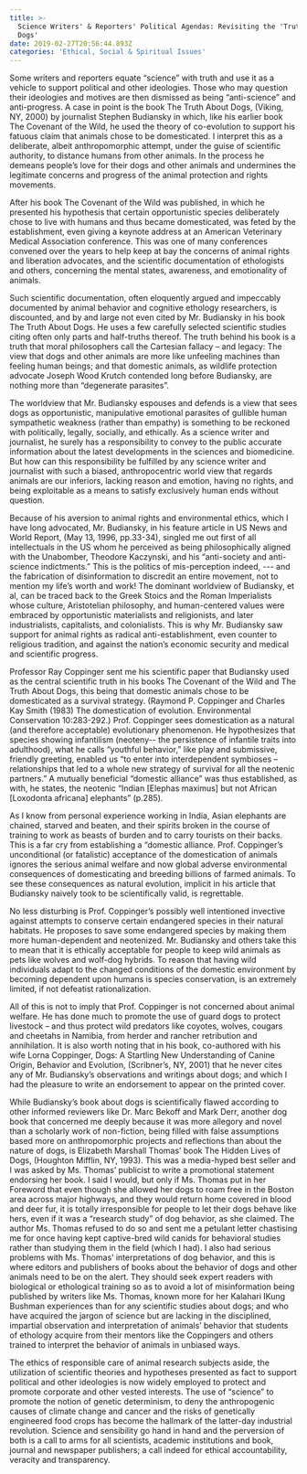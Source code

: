 ```yaml
---
title: >-
  Science Writers' & Reporters' Political Agendas: Revisiting the 'Truth About
  Dogs'
date: 2019-02-27T20:56:44.893Z
categories: 'Ethical, Social & Spiritual Issues'
---
```

Some writers and reporters equate “science” with truth and use it as a vehicle to support political and other ideologies. Those who may question their ideologies and motives are then dismissed as being “anti-science” and anti-progress. A case in point is the book  The Truth About Dogs, (Viking, NY, 2000) by journalist Stephen Budiansky in which, like his earlier book The Covenant of the Wild,  he used the theory of co-evolution to support his fatuous claim that animals chose to be domesticated. I interpret this as a deliberate, albeit anthropomorphic attempt, under the guise of scientific authority, to distance humans from other animals.  In the process he demeans people’s love for their dogs and other animals and undermines the legitimate concerns and progress of the animal protection and rights movements.

 After his book The Covenant of the Wild was published, in which he presented his hypothesis that certain opportunistic species deliberately chose to live with humans and thus became domesticated, was feted by the establishment, even giving a keynote address at an American Veterinary Medical Association conference. This was one of many conferences convened over the years to help keep at bay the concerns of animal rights and liberation advocates, and the scientific documentation of ethologists and others, concerning the mental states, awareness, and emotionality of animals.

Such scientific documentation, often eloquently argued and impeccably documented by animal behavior and cognitive ethology researchers, is discounted, and by and large not even cited by Mr. Budiansky in his book The Truth About Dogs. He uses a few carefully selected scientific studies citing often only parts and half-truths thereof. The truth behind his book is a truth that moral philosophers call the Cartesian fallacy – and legacy: The view that dogs and other animals are more like unfeeling machines than feeling human beings; and that domestic animals, as wildlife protection advocate Joseph Wood Krutch contended long before Budiansky, are nothing more than “degenerate parasites”.

The worldview that Mr. Budiansky espouses and defends is a view that sees dogs as opportunistic, manipulative emotional parasites of gullible human sympathetic weakness (rather than empathy) is something to be reckoned with politically, legally, socially, and ethically. As a science writer and journalist, he surely has a responsibility to convey to the public accurate information about the latest developments in the sciences and biomedicine. But how can this responsibility be fulfilled by any science writer and journalist with such a biased, anthropocentric world view that regards animals are our inferiors, lacking reason and emotion, having no rights, and being exploitable as a means to satisfy exclusively human ends without question.

Because of  his aversion to animal rights and environmental ethics, which I have long advocated, Mr. Budiansky, in his feature article in US News and World Report, (May 13, 1996, pp.33-34), singled me out first of all intellectuals in the US whom he perceived as being philosophically aligned with the Unabomber, Theodore Kaczynski, and his “anti-society and anti-science indictments.” This is the politics of mis-perception indeed, --- and the fabrication of disinformation to discredit an entire movement, not to mention my life’s worth and work!  The dominant worldview of Budiansky, et al, can be traced back to the Greek Stoics and the Roman Imperialists whose culture, Aristotelian philosophy, and human-centered values were embraced by opportunistic materialists and religionists, and later industrialists, capitalists, and colonialists. This is why Mr. Budiansky saw support for animal rights as radical anti-establishment, even counter to religious tradition, and against the nation’s economic security and medical and scientific progress.

Professor Ray Coppinger sent me his scientific paper that Budiansky used as the central scientific truth in his books The Covenant of the Wild and The Truth About Dogs, this being that domestic animals chose to be domesticated as a survival strategy. (Raymond P. Coppinger and Charles Kay Smith (1983) The domestication of evolution. Environmental Conservation 10:283-292.)  Prof. Coppinger sees domestication as a natural (and therefore acceptable) evolutionary phenomenon. He hypothesizes that species showing infantilism (neoteny-- the persistence of infantile traits into adulthood), what he calls “youthful behavior,” like play and submissive, friendly greeting, enabled us “to enter into interdependent symbioses – relationships that led to a whole new strategy of survival for all the neotenic partners.” A mutually beneficial “domestic alliance” was thus established, as with, he states, the neotenic “Indian \[Elephas maximus] but not African \[Loxodonta africana] elephants” (p.285).

As I know from personal experience working in India, Asian elephants are chained, starved and beaten, and their spirits broken in the course of training to work as beasts of burden and to carry tourists on their backs. This is a far cry from establishing a “domestic alliance. Prof. Coppinger’s unconditional (or fatalistic) acceptance of the domestication of animals ignores the serious animal welfare and now global adverse environmental consequences of domesticating and breeding billions of farmed animals. To see these consequences as natural evolution, implicit in his article that Budiansky naively took to be scientifically valid, is regrettable.

 No less disturbing is Prof. Coppinger’s possibly well intentioned invective against attempts to conserve certain endangered species in their natural habitats. He proposes to save some endangered species by making them more human-dependent and neotenized. Mr. Budiansky and others take this to mean that it is ethically acceptable for people to keep wild animals as pets like wolves and wolf-dog hybrids. To reason that having wild individuals adapt to the changed conditions of the domestic environment by becoming dependent upon humans is species conservation, is an extremely limited, if not defeatist rationalization.

All of this is not to imply that Prof. Coppinger is not concerned about animal welfare. He has done much to promote the use of guard dogs to protect livestock – and thus protect wild predators like coyotes, wolves, cougars and cheetahs in Namibia, from herder and rancher retribution and annihilation. It is also worth noting that in his book, co-authored with his wife Lorna Coppinger,  Dogs: A Startling New Understanding of Canine Origin, Behavior and Evolution, (Scribner’s, NY, 2001) that he never cites any of Mr. Budiansky’s observations and writings about dogs; and which I had the pleasure to write an endorsement to appear on the printed cover.

While Budiansky’s book about dogs is scientifically flawed according to other informed reviewers like Dr. Marc Bekoff and Mark Derr, another dog book that concerned me deeply because it was more allegory and novel than a scholarly work of non-fiction, being filled with false assumptions based more on anthropomorphic projects and reflections than about the nature of dogs, is Elizabeth Marshall Thomas’ book The Hidden Lives of Dogs, (Houghton Mifflin, NY, 1993). This was a media-hyped best seller and I was asked by Ms. Thomas’ publicist to write a promotional statement endorsing her book.  I said I would, but only if Ms. Thomas put in her Foreword that even though she allowed her dogs to roam free in the Boston area across major highways, and they would return home covered in blood and deer fur, it is totally irresponsible for people to let their dogs behave like hers, even if it was a “research study” of dog behavior, as she claimed. The author Ms. Thomas refused to do so and sent me a petulant letter chastising me for once having kept captive-bred wild canids for behavioral studies rather than studying them in the field (which I had).  I also had serious problems with Ms. Thomas’ interpretations of dog behavior, and this is where editors and publishers of books about the behavior of dogs and other animals need to be on the alert. They should seek expert readers with biological or ethological training so as to avoid a lot of misinformation being published by writers like Ms. Thomas, known more for her Kalahari IKung Bushman experiences than for any scientific studies about dogs; and who have acquired the jargon of science but are lacking in the disciplined, impartial observation and interpretation of animals’ behavior that students of ethology acquire from their mentors like the Coppingers and others trained to interpret the behavior of animals in unbiased ways.

The ethics of responsible care of animal research subjects aside, the utilization of scientific theories and hypotheses presented as fact to support political and other ideologies is now widely employed to protect and promote corporate and other vested interests. The use of “science” to promote the notion of genetic determinism, to deny the anthropogenic causes of climate change and cancer and the risks of genetically engineered food crops has become the hallmark of the latter-day industrial revolution. Science and sensibility go hand in hand and the perversion of both is a call to arms for all scientists, academic institutions and book, journal and newspaper publishers; a call indeed for ethical accountability, veracity and transparency.
